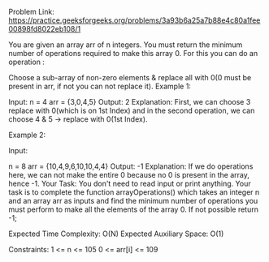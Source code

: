 Problem Link: https://practice.geeksforgeeks.org/problems/3a93b6a25a7b88e4c80a1fee00898fd8022eb108/1

You are given an array arr of n integers. You must return the minimum number of operations required to make this array 0. For this you can do an operation :

Choose a sub-array of non-zero elements & replace all with 0(0 must be present in arr, if not you can not replace it).
Example 1:

Input:
n = 4
arr = {3,0,4,5}
Output:
2
Explanation:
First, we can choose 3 replace with 0(which is on 1st Index) and in the second operation, we can choose 4 & 5 -> replace with 0(1st Index).

Example 2:

Input:

n = 8 
arr = {10,4,9,6,10,10,4,4} 
Output: 
-1 
Explanation: 
If we do operations here, we can not make the entire 0 
because no 0 is present in the array, hence -1.
Your Task:
You don't need to read input or print anything. Your task is to complete the function arrayOperations() which takes an integer n and an array arr as inputs and find the minimum number of operations you must perform to make all the elements of the array 0. If not possible return -1;

Expected Time Complexity: O(N)
Expected Auxiliary Space: O(1)

Constraints:
1 <= n <= 105
0 <= arr[i] <= 109
